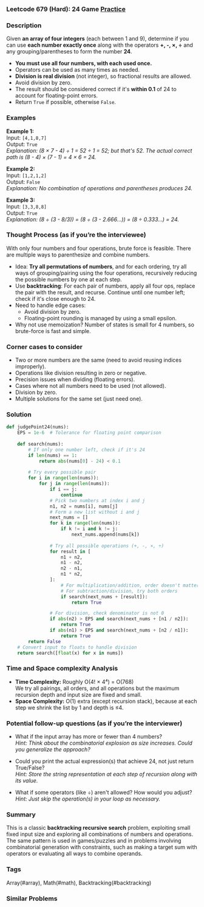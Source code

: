 ### Leetcode 679 (Hard): 24 Game [Practice](https://leetcode.com/problems/24-game)

### Description  
Given **an array of four integers** (each between 1 and 9), determine if you can use **each number exactly once** along with the operators **+, -, ×, ÷** and any grouping/parentheses to form the number **24**.  
- **You must use all four numbers, with each used once.**  
- Operators can be used as many times as needed.
- **Division is real division** (not integer), so fractional results are allowed.
- Avoid division by zero.
- The result should be considered correct if it's **within 0.1** of 24 to account for floating-point errors.
- Return `True` if possible, otherwise `False`.

### Examples  

**Example 1:**  
Input: `[4,1,8,7]`  
Output: `True`  
*Explanation: (8 × 7 - 4) ÷ 1 = 52 ÷ 1 = 52; but that's 52. The actual correct path is (8 - 4) × (7 - 1) = 4 × 6 = 24.*

**Example 2:**  
Input: `[1,2,1,2]`  
Output: `False`  
*Explanation: No combination of operations and parentheses produces 24.*

**Example 3:**  
Input: `[3,3,8,8]`  
Output: `True`  
*Explanation: (8 ÷ (3 - 8/3)) = (8 ÷ (3 - 2.666...)) = (8 ÷ 0.333...) = 24.*

### Thought Process (as if you’re the interviewee)  
With only four numbers and four operations, brute force is feasible. There are multiple ways to parenthesize and combine numbers.  
- Idea: **Try all permutations of numbers**, and for each ordering, try all ways of grouping/pairing using the four operations, recursively reducing the possible numbers by one at each step.
- Use **backtracking**: For each pair of numbers, apply all four ops, replace the pair with the result, and recurse. Continue until one number left; check if it's close enough to 24.
- Need to handle edge cases:  
  - Avoid division by zero.
  - Floating-point rounding is managed by using a small epsilon.
- Why not use memoization? Number of states is small for 4 numbers, so brute-force is fast and simple.

### Corner cases to consider  
- Two or more numbers are the same (need to avoid reusing indices improperly).
- Operations like division resulting in zero or negative.
- Precision issues when dividing (floating errors).
- Cases where not all numbers need to be used (not allowed).
- Division by zero.
- Multiple solutions for the same set (just need one).

### Solution

```python
def judgePoint24(nums):
    EPS = 1e-6  # Tolerance for floating point comparison
    
    def search(nums):
        # If only one number left, check if it's 24
        if len(nums) == 1:
            return abs(nums[0] - 24) < 0.1
        
        # Try every possible pair
        for i in range(len(nums)):
            for j in range(len(nums)):
                if i == j:
                    continue
                # Pick two numbers at index i and j
                n1, n2 = nums[i], nums[j]
                # Form a new list without i and j
                next_nums = []
                for k in range(len(nums)):
                    if k != i and k != j:
                        next_nums.append(nums[k])
                
                # Try all possible operations (+, -, ×, ÷)
                for result in [
                    n1 + n2,
                    n1 - n2,
                    n2 - n1,
                    n1 * n2,
                ]:
                    # For multiplication/addition, order doesn't matter
                    # For subtraction/division, try both orders
                    if search(next_nums + [result]):
                        return True

                # For division, check denominator is not 0
                if abs(n2) > EPS and search(next_nums + [n1 / n2]):
                    return True
                if abs(n1) > EPS and search(next_nums + [n2 / n1]):
                    return True
        return False
    # Convert input to floats to handle division
    return search([float(x) for x in nums])
```

### Time and Space complexity Analysis  

- **Time Complexity:** Roughly O(4! × 4⁴) = O(768)  
  We try all pairings, all orders, and all operations but the maximum recursion depth and input size are fixed and small.
- **Space Complexity:** O(1) extra (except recursion stack), because at each step we shrink the list by 1 and depth is ≤4.

### Potential follow-up questions (as if you’re the interviewer)  

- What if the input array has more or fewer than 4 numbers?  
  *Hint: Think about the combinatorial explosion as size increases. Could you generalize the approach?*

- Could you print the actual expression(s) that achieve 24, not just return True/False?  
  *Hint: Store the string representation at each step of recursion along with its value.*

- What if some operators (like ÷) aren't allowed? How would you adjust?  
  *Hint: Just skip the operation(s) in your loop as necessary.*

### Summary
This is a classic **backtracking recursive search** problem, exploiting small fixed input size and exploring all combinations of numbers and operations.  
The same pattern is used in games/puzzles and in problems involving combinatorial generation with constraints, such as making a target sum with operators or evaluating all ways to combine operands.

### Tags
Array(#array), Math(#math), Backtracking(#backtracking)

### Similar Problems

